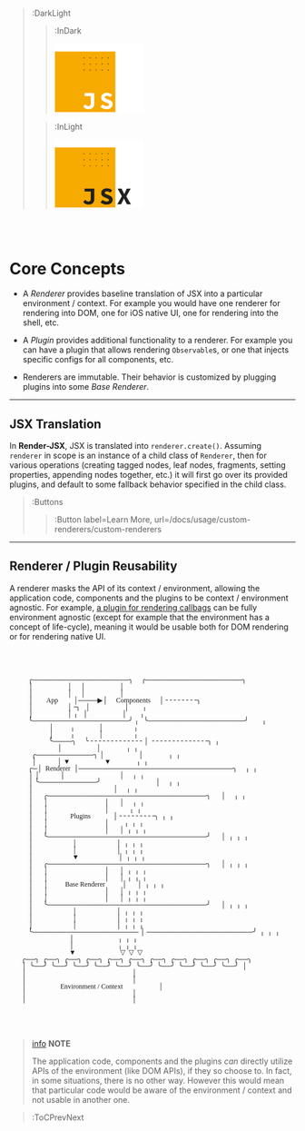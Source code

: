 > :DarkLight
> > :InDark
> >
> > <img src="/docs/assets/render-jsx-logo-dark.svg" width="156px"/>
>
> > :InLight
> >
> > <img src="/docs/assets/render-jsx-logo.svg" width="156px"/>

<br><br>

# Core Concepts

- A _Renderer_ provides baseline translation of JSX into a particular environment / context. For example you would
have one renderer for rendering into DOM, one for iOS native UI, one for rendering into the shell, etc.

- A _Plugin_ provides additional functionality to a renderer. For example you can have a plugin that allows rendering
`Observable`s, or one that injects specific configs for all components, etc.

- Renderers are immutable. Their behavior is customized by plugging plugins into some _Base Renderer_.

---

## JSX Translation

In **Render-JSX**, JSX is translated into `renderer.create()`. Assuming `renderer` in scope is an instance of
a child class of `Renderer`, then for various operations (creating tagged nodes, leaf nodes, fragments, setting
properties, appending nodes together, etc.) it will first go over its provided plugins, and default to some
fallback behavior specified in the child class.

> :Buttons
> > :Button label=Learn More, url=/docs/usage/custom-renderers/custom-renderers

---

## Renderer / Plugin Reusability

A renderer masks the API of its context / environment, allowing the application code,
components and the plugins to be context / environment agnostic. For example, [a plugin
for rendering callbags](/docs/usage/overview#custom-plugins-and-renderers) can be fully environment agnostic (except for example that the
environment has a concept of life-cycle), meaning it would be usable
both for DOM rendering or for rendering native UI.

<br><br>

<link rel='stylesheet' href='https://cdn.jsdelivr.net/npm/hack-font@3.3.0/build/web/hack-subset.css'>
<pre style="width: 462px; margin: 0 auto; max-width: 100%; overflow: auto; font-family: Hack; font-size: 12px; line-height: 1em">
    ╭────────────────────╮     ╭────────────────────╮         
    │                    │     │                    │         
    │                    │     │                    │         
    │        App         │────▶│     Components     │╶╶╶╶╶╶╶╶╮
    │                    │╶╮   │                    │        ╷
    │                    │ ╷   │                    │        ╷
    ╰────────────────────╯ ╷   ╰────────────────────╯        ╷
                │          ╷             ‌‌‌ │                  ╷
                │          ╷             ‌‌‌ │                  ╷
                ╰────╮     ╰╶╶╶╶╶╶╶╶╶╶╶╶╶ │ ╶╶╶╶╶╶╶╶╶╶╶╶╶╶╮  ╷
                     │                    │               ╷  ╷
      ╭────────────╮ │                    │               ╷  ╷
      │            │ ▼                    ▼               ╷  ╷
    ╭─│  Renderer  │────────────────────────────────╮     ╷  ╷
    │ │            │                                │     ╷  ╷
    │ ╰────────────╯                                │     ╷  ╷
    │                                               │     ╷  ╷
    │      ╭─────────────────────────────────╮      │     ╷  ╷
    │      │                                 │      │     ╷  ╷
    │      │                                 │            ╷  ╷
    │      │             Plugins             │╶╶╶╶╶╶╶╶╶╮  ╷  ╷
    │      │                                 │         ╷  ╷  ╷
    │      │                                 │      │  ╷  ╷  ╷
    │      ╰─────────────────────────────────╯      │  ╷  ╷  ╷
    │                       │                       │  ╷  ╷  ╷
    │                       │                       │  ╷  ╷  ╷
    │                       ▼                       │  ╷  ╷  ╷
    │      ╭─────────────────────────────────╮      │  ╷  ╷  ╷
    │      │                                 │      │  ╷  ╷  ╷
    │      │                                 │      │  ╷  ╷  ╷
    │      │          Base Renderer          │      │  ╷  ╷  ╷
    │      │                                 │      │  ╷  ╷  ╷
    │      │                                 │      │  ╷  ╷  ╷
    │      ╰─────────────────────────────────╯      │  ╷  ╷  ╷
    │                       │                       │  ╷  ╷  ╷
    │                       │                       │  ╷  ╷  ╷
    │                       │                       │  ╷  ╷  ╷
    ╰────────────────────── │ ──────────────────────╯  ╷  ╷  ╷
                            │                          ╷  ╷  ╷
                            │                          ╷  ╷  ╷
                            ▼                          ▽  ▽  ▽
╭──╮  ╭──╮  ╭──╮  ╭──╮  ╭──╮  ╭──╮  ╭──╮  ╭──╮  ╭──╮  ╭──╮  ╭──╮
│  ╰──╯  ╰──╯  ╰──╯  ╰──╯  ╰──╯  ╰──╯  ╰──╯  ╰──╯  ╰──╯  ╰──╯  │
│                                                              │
│                                                              │
│                    Environment / Context                     │
│                                                              │
│                                                              │
</pre>

<br><br>

> [info](:Icon (align=-6px)) **NOTE**
>
> The application code, components and the plugins _can_ directly utilize
> APIs of the environment (like DOM APIs), if they so choose to. In fact, in some
> situations, there is no other way. However this would mean that particular
> code would be aware of the environment / context and not usable in another one.

> :ToCPrevNext